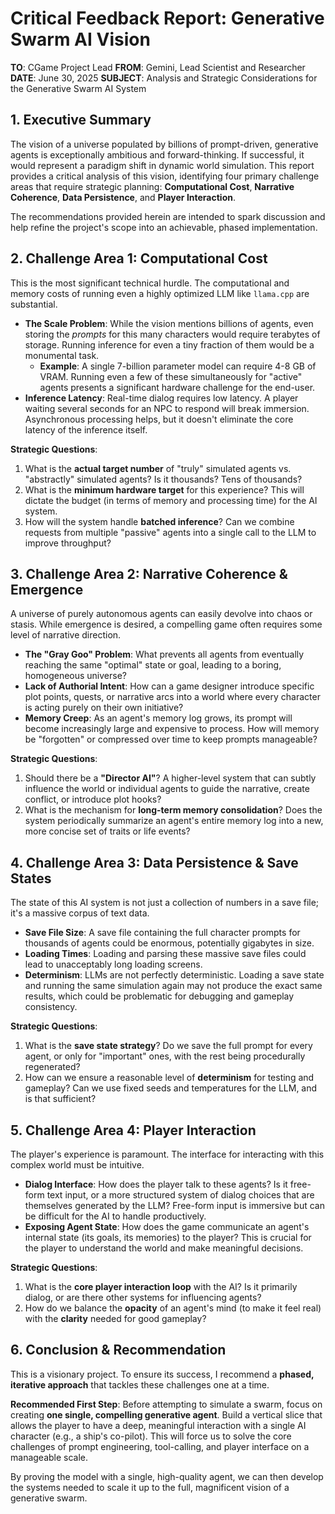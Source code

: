 # Critical Feedback Report: Generative Swarm AI Vision

**TO**: CGame Project Lead
**FROM**: Gemini, Lead Scientist and Researcher
**DATE**: June 30, 2025
**SUBJECT**: Analysis and Strategic Considerations for the Generative Swarm AI System

## 1. Executive Summary

The vision of a universe populated by billions of prompt-driven, generative agents is exceptionally ambitious and forward-thinking. If successful, it would represent a paradigm shift in dynamic world simulation. This report provides a critical analysis of this vision, identifying four primary challenge areas that require strategic planning: **Computational Cost**, **Narrative Coherence**, **Data Persistence**, and **Player Interaction**.

The recommendations provided herein are intended to spark discussion and help refine the project's scope into an achievable, phased implementation.

## 2. Challenge Area 1: Computational Cost

This is the most significant technical hurdle. The computational and memory costs of running even a highly optimized LLM like `llama.cpp` are substantial.

*   **The Scale Problem**: While the vision mentions billions of agents, even storing the *prompts* for this many characters would require terabytes of storage. Running inference for even a tiny fraction of them would be a monumental task.
    *   **Example**: A single 7-billion parameter model can require 4-8 GB of VRAM. Running even a few of these simultaneously for "active" agents presents a significant hardware challenge for the end-user.
*   **Inference Latency**: Real-time dialog requires low latency. A player waiting several seconds for an NPC to respond will break immersion. Asynchronous processing helps, but it doesn't eliminate the core latency of the inference itself.

**Strategic Questions**:
1.  What is the **actual target number** of "truly" simulated agents vs. "abstractly" simulated agents? Is it thousands? Tens of thousands?
2.  What is the **minimum hardware target** for this experience? This will dictate the budget (in terms of memory and processing time) for the AI system.
3.  How will the system handle **batched inference**? Can we combine requests from multiple "passive" agents into a single call to the LLM to improve throughput?

## 3. Challenge Area 2: Narrative Coherence & Emergence

A universe of purely autonomous agents can easily devolve into chaos or stasis. While emergence is desired, a compelling game often requires some level of narrative direction.

*   **The "Gray Goo" Problem**: What prevents all agents from eventually reaching the same "optimal" state or goal, leading to a boring, homogeneous universe?
*   **Lack of Authorial Intent**: How can a game designer introduce specific plot points, quests, or narrative arcs into a world where every character is acting purely on their own initiative?
*   **Memory Creep**: As an agent's memory log grows, its prompt will become increasingly large and expensive to process. How will memory be "forgotten" or compressed over time to keep prompts manageable?

**Strategic Questions**:
1.  Should there be a **"Director AI"**? A higher-level system that can subtly influence the world or individual agents to guide the narrative, create conflict, or introduce plot hooks?
2.  What is the mechanism for **long-term memory consolidation**? Does the system periodically summarize an agent's entire memory log into a new, more concise set of traits or life events?

## 4. Challenge Area 3: Data Persistence & Save States

The state of this AI system is not just a collection of numbers in a save file; it's a massive corpus of text data.

*   **Save File Size**: A save file containing the full character prompts for thousands of agents could be enormous, potentially gigabytes in size.
*   **Loading Times**: Loading and parsing these massive save files could lead to unacceptably long loading screens.
*   **Determinism**: LLMs are not perfectly deterministic. Loading a save state and running the same simulation again may not produce the exact same results, which could be problematic for debugging and gameplay consistency.

**Strategic Questions**:
1.  What is the **save state strategy**? Do we save the full prompt for every agent, or only for "important" ones, with the rest being procedurally regenerated?
2.  How can we ensure a reasonable level of **determinism** for testing and gameplay? Can we use fixed seeds and temperatures for the LLM, and is that sufficient?

## 5. Challenge Area 4: Player Interaction

The player's experience is paramount. The interface for interacting with this complex world must be intuitive.

*   **Dialog Interface**: How does the player talk to these agents? Is it free-form text input, or a more structured system of dialog choices that are themselves generated by the LLM? Free-form input is immersive but can be difficult for the AI to handle productively.
*   **Exposing Agent State**: How does the game communicate an agent's internal state (its goals, its memories) to the player? This is crucial for the player to understand the world and make meaningful decisions.

**Strategic Questions**:
1.  What is the **core player interaction loop** with the AI? Is it primarily dialog, or are there other systems for influencing agents?
2.  How do we balance the **opacity** of an agent's mind (to make it feel real) with the **clarity** needed for good gameplay?

## 6. Conclusion & Recommendation

This is a visionary project. To ensure its success, I recommend a **phased, iterative approach** that tackles these challenges one at a time.

**Recommended First Step**: Before attempting to simulate a swarm, focus on creating **one single, compelling generative agent**. Build a vertical slice that allows the player to have a deep, meaningful interaction with a single AI character (e.g., a ship's co-pilot). This will force us to solve the core challenges of prompt engineering, tool-calling, and player interface on a manageable scale.

By proving the model with a single, high-quality agent, we can then develop the systems needed to scale it up to the full, magnificent vision of a generative swarm.
